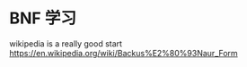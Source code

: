 # BNF 学习

<!--
ID: a1a89f19-7e86-46c0-a6de-d44e4d45bbd8
Status: draft
Date: 2017-05-30T13:32:00
Modified: 2020-05-16T12:02:42
wp_id: 514
-->

wikipedia is a really good start
https://en.wikipedia.org/wiki/Backus%E2%80%93Naur_Form